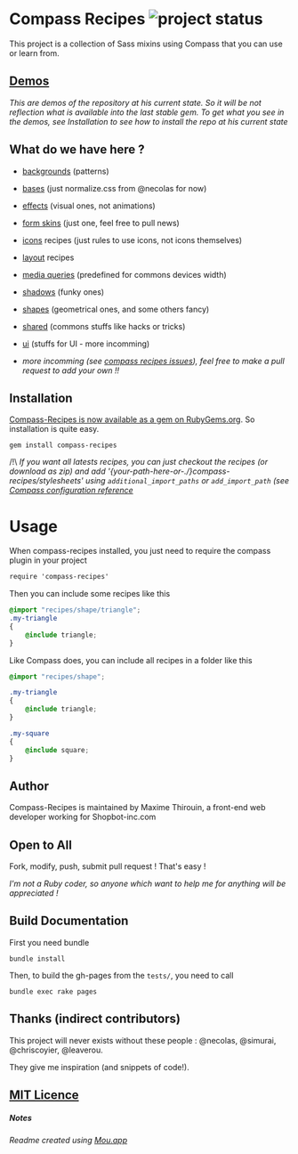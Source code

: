 # Compass Recipes ![project status](http://stillmaintained.com/MoOx/compass-recipes.png) #

This project is a collection of Sass mixins using Compass that you can use or learn from.

## [Demos](http://moox.github.com/compass-recipes/)

*This are demos of the repository at his current state. So it will be not reflection what is available into the last stable gem. To get what you see in the demos, see Installation to see how to install the repo at his current state*

## What do we have here ?

* [backgrounds](http://moox.github.com/compass-recipes/recipes/background/) (patterns)
* [bases](http://moox.github.com/compass-recipes/recipes/base/) (just normalize.css from @necolas for now)
* [effects](http://moox.github.com/compass-recipes/recipes/effect/) (visual ones, not animations)
* [form skins](http://moox.github.com/compass-recipes/recipes/form/skin/) (just one, feel free to pull news)
* [icons](http://moox.github.com/compass-recipes/recipes/icon) recipes (just rules to use icons, not icons themselves)
* [layout](http://moox.github.com/compass-recipes/recipes/layout) recipes
* [media queries](http://moox.github.com/compass-recipes/recipes/media-queries) (predefined for commons devices width)
* [shadows](http://moox.github.com/compass-recipes/recipes/shadow/) (funky ones)
* [shapes](http://moox.github.com/compass-recipes/recipes/shape/) (geometrical ones, and some others fancy)
* [shared](http://moox.github.com/compass-recipes/recipes/shared/) (commons stuffs like hacks or tricks)
* [ui](http://moox.github.com/compass-recipes/recipes/ui/) (stuffs for UI - more incomming)

* *more incomming (see [compass recipes issues](/MoOx/compass-recipes/issues)), feel free to make a pull request to add your own !!*

## Installation

[Compass-Recipes is now available as a gem on RubyGems.org](https://rubygems.org/gems/compass-recipes). So installation is quite easy.

```shell
gem install compass-recipes
```

/!\ *If you want all latests recipes, you can just checkout the recipes (or download as zip) and add '{your-path-here-or-./}compass-recipes/stylesheets' using `additional_import_paths` or `add_import_path` (see [Compass configuration reference](http://compass-style.org/help/tutorials/configuration-reference/)*

# Usage

When compass-recipes installed, you just need to require the compass plugin in your project

```css
require 'compass-recipes'
```

Then you can include some recipes like this

```css
@import "recipes/shape/triangle";
.my-triangle
{
    @include triangle;
}
```

Like Compass does, you can include all recipes in a folder like this

```css
@import "recipes/shape";

.my-triangle
{
    @include triangle;
}

.my-square
{
    @include square;
}
```

## Author
 
Compass-Recipes is maintained by Maxime Thirouin, a front-end web developer working for Shopbot-inc.com

## Open to All
Fork, modify, push, submit pull request ! That's easy !

*I'm not a Ruby coder, so anyone which want to help me for anything will be appreciated !*

## Build Documentation

First you need bundle

```bundle install```

Then, to build the gh-pages from the `tests/`, you need to call

```bundle exec rake pages```

## Thanks (indirect contributors)

This project will never exists without these people : @necolas, @simurai, @chriscoyier, @leaverou.

They give me inspiration (and snippets of code!).

## [MIT Licence](http://moox.mit-license.org/)

##### Notes
*Readme created using [Mou.app](http://mouapp.com/)*